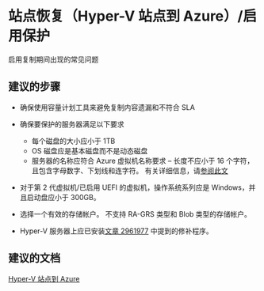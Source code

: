 <properties
    pageTitle="Site Recovery (Hyper-V Site to Azure)/Enable Protection"
    description="站点恢复（Hyper-V 站点到 Azure）/启用保护期间出现的常见问题"
    service="microsoft.recoveryservices"
    resource="vaults"
    authors="asgang"
    displayOrder=""
    selfHelpType="generic"
    supportTopicIds="32536401"
    resourceTags=""
    productPesIds="15207"
    cloudEnvironments="public"
/>


# 站点恢复（Hyper-V 站点到 Azure）/启用保护

启用复制期间出现的常见问题

## **建议的步骤**

* 确保使用容量计划工具来避免复制内容遗漏和不符合 SLA

* 确保要保护的服务器满足以下要求
    -   每个磁盘的大小应小于 1TB
    -   OS 磁盘应是基本磁盘而不是动态磁盘
    -   服务器的名称应符合 Azure 虚拟机名称要求 – 长度不应小于 16 个字符，且包含字母数字、下划线和连字符。 有关详细信息，请[参阅此文](http://aka.ms/asrstnaming)

* 对于第 2 代虚拟机/已启用 UEFI 的虚拟机，操作系统系列应是 Windows，并且启动盘应小于 300GB。

* 选择一个有效的存储帐户。 不支持 RA-GRS 类型和 Blob 类型的存储帐户。

* Hyper-V 服务器上应已安装[文章 2961977](https://support.microsoft.com/kb/2961977) 中提到的修补程序。
## **建议的文档**
[Hyper-V 站点到 Azure](http://aka.ms/asrstb2a)


<!--HONumber=Aug16_HO3-->


